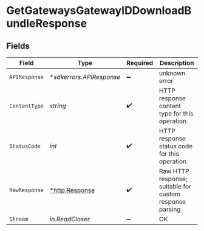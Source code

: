 # GetGatewaysGatewayIDDownloadBundleResponse


## Fields

| Field                                                   | Type                                                    | Required                                                | Description                                             |
| ------------------------------------------------------- | ------------------------------------------------------- | ------------------------------------------------------- | ------------------------------------------------------- |
| `APIResponse`                                           | **sdkerrors.APIResponse*                                | :heavy_minus_sign:                                      | unknown error                                           |
| `ContentType`                                           | *string*                                                | :heavy_check_mark:                                      | HTTP response content type for this operation           |
| `StatusCode`                                            | *int*                                                   | :heavy_check_mark:                                      | HTTP response status code for this operation            |
| `RawResponse`                                           | [*http.Response](https://pkg.go.dev/net/http#Response)  | :heavy_check_mark:                                      | Raw HTTP response; suitable for custom response parsing |
| `Stream`                                                | *io.ReadCloser*                                         | :heavy_minus_sign:                                      | OK                                                      |